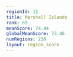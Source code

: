 ```yaml
---
regionId: 11
title: Marshall Islands
rank: 69
meanScore: 74.44
globalMeanScore: 73.46
numRegions: 220
layout: region_score
---
```


